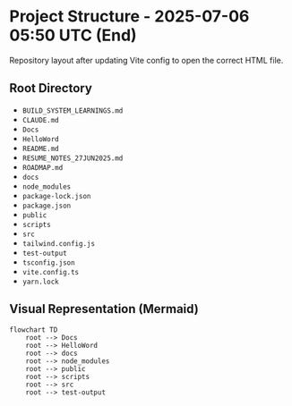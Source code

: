 # Project Structure - 2025-07-06 05:50 UTC (End)

Repository layout after updating Vite config to open the correct HTML file.

## Root Directory
- `BUILD_SYSTEM_LEARNINGS.md`
- `CLAUDE.md`
- `Docs`
- `HelloWord`
- `README.md`
- `RESUME_NOTES_27JUN2025.md`
- `ROADMAP.md`
- `docs`
- `node_modules`
- `package-lock.json`
- `package.json`
- `public`
- `scripts`
- `src`
- `tailwind.config.js`
- `test-output`
- `tsconfig.json`
- `vite.config.ts`
- `yarn.lock`

## Visual Representation (Mermaid)
```mermaid
flowchart TD
    root --> Docs
    root --> HelloWord
    root --> docs
    root --> node_modules
    root --> public
    root --> scripts
    root --> src
    root --> test-output
```
